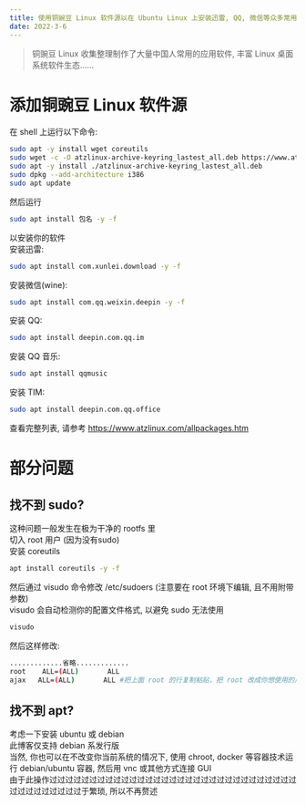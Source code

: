 ```yaml
---
title: 使用铜豌豆 Linux 软件源以在 Ubuntu Linux 上安装迅雷, QQ, 微信等众多常用软件
date: 2022-3-6
---
```

> 铜豌豆 Linux 收集整理制作了大量中国人常用的应用软件, 丰富 Linux 桌面系统软件生态......
<!--more-->
# 添加铜豌豆 Linux 软件源
在 shell 上运行以下命令:  
```bash
sudo apt -y install wget coreutils
sudo wget -c -O atzlinux-archive-keyring_lastest_all.deb https://www.atzlinux.com/atzlinux/pool/main/a/atzlinux-archive-keyring/atzlinux-archive-keyring_lastest_all.deb
sudo apt -y install ./atzlinux-archive-keyring_lastest_all.deb
sudo dpkg --add-architecture i386
sudo apt update
```
然后运行  
```bash
sudo apt install 包名 -y -f
```
以安装你的软件  
安装迅雷:  
```bash
sudo apt install com.xunlei.download -y -f
```
安装微信(wine):  
```bash
sudo apt install com.qq.weixin.deepin -y -f
```
安装 QQ:  
```bash
sudo apt install deepin.com.qq.im
```
安装 QQ 音乐:  
```bash
sudo apt install qqmusic
```
安装 TIM:  
```bash
sudo apt install deepin.com.qq.office
```
查看完整列表, 请参考 https://www.atzlinux.com/allpackages.htm  
# 部分问题
## 找不到 sudo?
这种问题一般发生在极为干净的 rootfs 里  
切入 root 用户 (因为没有sudo)  
安装 coreutils  
```bash
apt install coreutils -y -f
```
然后通过 visudo 命令修改 /etc/sudoers (注意要在 root 环境下编辑, 且不用附带参数)  
visudo 会自动检测你的配置文件格式, 以避免 sudo 无法使用  
```bash
visudo
```
然后这样修改:  
```bash
.............省略.............
root    ALL=(ALL)       ALL
ajax   ALL=(ALL)       ALL #把上面 root 的行复制粘贴，把 root 改成你想使用的用户名(如 ajax)
```
## 找不到 apt?
考虑一下安装 ubuntu 或 debian  
此博客仅支持 debian 系发行版  
当然, 你也可以在不改变你当前系统的情况下, 使用 chroot, docker 等容器技术运行 debian/ubuntu 容器, 然后用 vnc 或其他方式连接 GUI  
由于此操作过过过过过过过过过过过过过过过过过过过过过过过过过过过过过过过过过过过过过过过过于繁琐, 所以不再赘述  